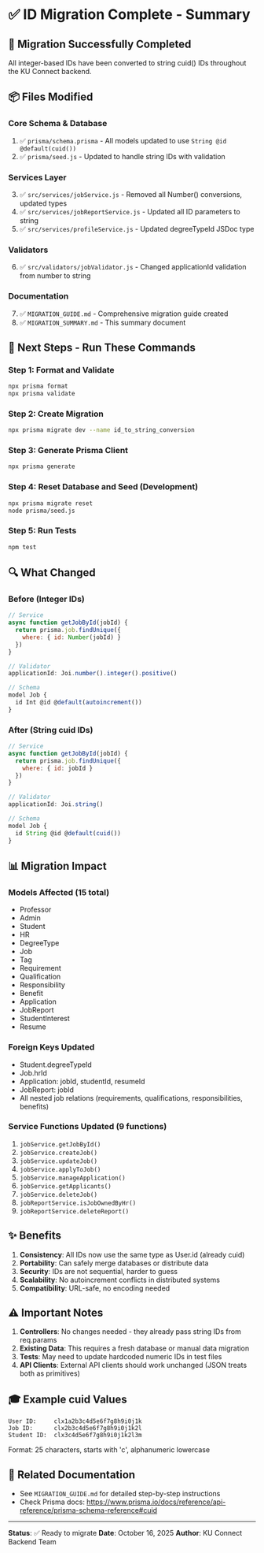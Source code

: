 # ✅ ID Migration Complete - Summary

## 🎯 Migration Successfully Completed

All integer-based IDs have been converted to string cuid() IDs throughout the KU Connect backend.

## 📦 Files Modified

### Core Schema & Database
1. ✅ `prisma/schema.prisma` - All models updated to use `String @id @default(cuid())`
2. ✅ `prisma/seed.js` - Updated to handle string IDs with validation

### Services Layer
3. ✅ `src/services/jobService.js` - Removed all Number() conversions, updated types
4. ✅ `src/services/jobReportService.js` - Updated all ID parameters to string
5. ✅ `src/services/profileService.js` - Updated degreeTypeId JSDoc type

### Validators
6. ✅ `src/validators/jobValidator.js` - Changed applicationId validation from number to string

### Documentation
7. ✅ `MIGRATION_GUIDE.md` - Comprehensive migration guide created
8. ✅ `MIGRATION_SUMMARY.md` - This summary document

## 🚀 Next Steps - Run These Commands

### Step 1: Format and Validate
```bash
npx prisma format
npx prisma validate
```

### Step 2: Create Migration
```bash
npx prisma migrate dev --name id_to_string_conversion
```

### Step 3: Generate Prisma Client
```bash
npx prisma generate
```

### Step 4: Reset Database and Seed (Development)
```bash
npx prisma migrate reset
node prisma/seed.js
```

### Step 5: Run Tests
```bash
npm test
```

## 🔍 What Changed

### Before (Integer IDs)
```javascript
// Service
async function getJobById(jobId) {
  return prisma.job.findUnique({
    where: { id: Number(jobId) }
  })
}

// Validator
applicationId: Joi.number().integer().positive()

// Schema
model Job {
  id Int @id @default(autoincrement())
}
```

### After (String cuid IDs)
```javascript
// Service
async function getJobById(jobId) {
  return prisma.job.findUnique({
    where: { id: jobId }
  })
}

// Validator
applicationId: Joi.string()

// Schema
model Job {
  id String @id @default(cuid())
}
```

## 📊 Migration Impact

### Models Affected (15 total)
- Professor
- Admin  
- Student
- HR
- DegreeType
- Job
- Tag
- Requirement
- Qualification
- Responsibility
- Benefit
- Application
- JobReport
- StudentInterest
- Resume

### Foreign Keys Updated
- Student.degreeTypeId
- Job.hrId
- Application: jobId, studentId, resumeId
- JobReport: jobId
- All nested job relations (requirements, qualifications, responsibilities, benefits)

### Service Functions Updated (9 functions)
1. `jobService.getJobById()`
2. `jobService.createJob()`
3. `jobService.updateJob()`
4. `jobService.applyToJob()`
5. `jobService.manageApplication()`
6. `jobService.getApplicants()`
7. `jobService.deleteJob()`
8. `jobReportService.isJobOwnedByHr()`
9. `jobReportService.deleteReport()`

## ✨ Benefits

1. **Consistency**: All IDs now use the same type as User.id (already cuid)
2. **Portability**: Can safely merge databases or distribute data
3. **Security**: IDs are not sequential, harder to guess
4. **Scalability**: No autoincrement conflicts in distributed systems
5. **Compatibility**: URL-safe, no encoding needed

## ⚠️ Important Notes

1. **Controllers**: No changes needed - they already pass string IDs from req.params
2. **Existing Data**: This requires a fresh database or manual data migration
3. **Tests**: May need to update hardcoded numeric IDs in test files
4. **API Clients**: External API clients should work unchanged (JSON treats both as primitives)

## 🎓 Example cuid Values

```
User ID:     clx1a2b3c4d5e6f7g8h9i0j1k
Job ID:      clx2b3c4d5e6f7g8h9i0j1k2l
Student ID:  clx3c4d5e6f7g8h9i0j1k2l3m
```

Format: 25 characters, starts with 'c', alphanumeric lowercase

## 🔗 Related Documentation

- See `MIGRATION_GUIDE.md` for detailed step-by-step instructions
- Check Prisma docs: https://www.prisma.io/docs/reference/api-reference/prisma-schema-reference#cuid

---

**Status**: ✅ Ready to migrate
**Date**: October 16, 2025
**Author**: KU Connect Backend Team

